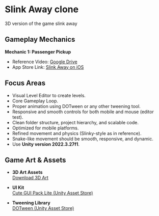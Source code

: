 # Slink Away clone
3D version of the game slink away



## Gameplay Mechanics

**Mechanic 1: Passenger Pickup**

- Reference Video: [Google Drive](https://drive.google.com/file/d/13QgZOYJfJy-SScumFU_FCzSM_3NwFqBs/view?usp=sharing)
- App Store Link: [Slink Away on iOS](https://apps.apple.com/dz/app/slink-away/id6741760202)



## Focus Areas

-  Visual Level Editor to create levels.
- Core Gameplay Loop.
- Proper animation using DOTween or any other tweening tool.
- Responsive and smooth controls for both mobile and mouse (editor test).
- Clean folder structure, project hierarchy, and scalable code.
- Optimized for mobile platforms.
- Refined movement and physics (Slinky-style as in reference).
- Snake-like movement should be smooth, responsive, and dynamic.
- Use **Unity version 2022.3.27f1**.



## Game Art & Assets

- **3D Art Assets**  
  [Download 3D Art](https://drive.google.com/drive/folders/1UYOSj7H6kL8CtHMvjExw2zEhm_kZpPa-?usp=sharing)

- **UI Kit**  
  [Cute GUI Pack Lite (Unity Asset Store)](https://assetstore.unity.com/packages/2d/gui/icons/cute-gui-pack-lite-202389)

- **Tweening Library**  
  [DOTween (Unity Asset Store)](https://assetstore.unity.com/packages/tools/animation/dotween-hotween-v2-27676)
